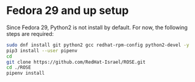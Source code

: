 # Fedora 29 and up setup

Since Fedora 29, Python2 is not install by default.
For now, the following steps are required:

```bash
sudo dnf install git python2 gcc redhat-rpm-config python2-devel -y
pip3 install --user pipenv
cd
git clone https://github.com/RedHat-Israel/ROSE.git
cd ./ROSE
pipenv install

```
